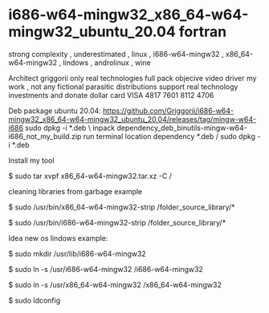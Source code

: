# i686-w64-mingw32_x86_64-w64-mingw32_ubuntu_20.04 fortran
strong complexity , underestimated , linux , i686-w64-mingw32 , x86_64-w64-mingw32 , lindows , androlinux , wine

Architect griggorii only real technologies full pack objecive video driver my work , not any fictional parasitic distributions support real technology investments and donate dollar card VISA 4817 7601 8112 4706

Deb package ubuntu 20.04: https://github.com/Griggorii/i686-w64-mingw32_x86_64-w64-mingw32_ubuntu_20.04/releases/tag/mingw-w64-i686 sudo dpkg -i *.deb \ inpack dependency_deb_binutils-mingw-w64-i686_not_my_build.zip run terminal location dependency *.deb / sudo dpkg -i *.deb

Install my tool

$ sudo tar xvpf x86_64-w64-mingw32.tar.xz -C /

cleaning libraries from garbage example

$ sudo /usr/bin/x86_64-w64-mingw32-strip /folder_source_library/*

$ sudo /usr/bin/i686-w64-mingw32-strip /folder_source_library/*

Idea new os lindows example:

$ sudo mkdir /usr/lib/i686-w64-mingw32

$ sudo ln -s /usr/i686-w64-mingw32 /i686-w64-mingw32 

$ sudo ln -s /usr/x86_64-w64-mingw32 /x86_64-w64-mingw32 

$ sudo ldconfig
